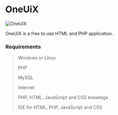 # OneUiX
![OneUiX](https://user-images.githubusercontent.com/107398004/174788480-adadea54-1f53-489d-97d2-e5961101dab0.png)

OneUiX is a free to use HTML and PHP application.

### Requirements

> Windows or Linux
> 
> PHP
> 
> MySQL
> 
> Internet
> 
> PHP, HTML, JavaScript and CSS knowlege
>
> IDE for HTML, PHP, JavaScript and CSS

